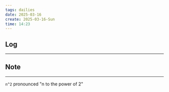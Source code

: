 ```yaml
---
tags: dailies  
date: 2025-03-16
create: 2025-03-16-Sun
time: 14:23
---
```

## Log
---


## Note
---



`n^2` pronounced "n to the power of 2"  